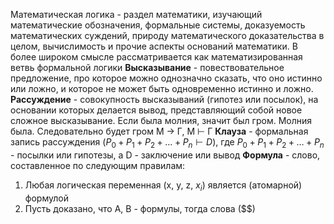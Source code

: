 Математическая логика - раздел математики, изучающий математические обозначения, формальные системы, доказуемость математических суждений, природу математического доказательства в целом, вычислимость и прочие аспекты оснований математики. В более широком смысле рассматривается как математизированная ветвь формальной логики
**Высказывание** - повествовательное предложение, про которое можно однозначно сказать, что оно истинно или ложно, и которое не может быть одновременно истинно и ложно.
**Рассуждение** - совокупность высказываний (гипотез или посылок), на основании которых делается вывод, представляющий собой новое сложное высказывание.
Если была молния, значит был гром. Молния была. Следовательно будет гром
М $\rightarrow$ Г, М $\vdash$ Г
**Клауза** - формальная запись рассуждения ($P_{0} + P_{1} + P_{2} + \dots{} + P_{n} \vdash D$), где $P_{0} + P_{1} + P_{2} + \dots{} + P_{n}$ - посылки или гипотезы, а D - заключение или вывод
**Формула** - слово, составленное по следующим правилам:
1. Любая логическая переменная (x, y, z, $x_{i}$) является (атомарной) формулой
2. Пусть доказано, что A, B - формулы, тогда слова ($\$)